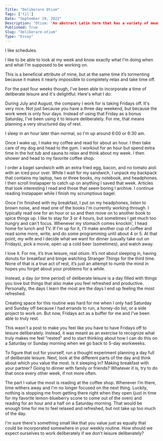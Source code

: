 ```yaml
---
Title: "Deliberare Otium"
Tags: ['til']
Date: "September 29, 2022"
Description: "Otium: "An abstract Latin term that has a variety of meanings, including leisure time in which a person can enjoy eating, playing, relaxing, contemplation and academic endeavors.""
Published: True
Slug: "deliberare-otium"
Type: "Essay"
---
```


I like schedules.

I like to be able to look at my week and know exactly what I'm doing when and what I'm supposed to be working on.

This is a beneficial attribute of mine, but at the same time it’s tormenting because it makes it nearly impossible to completely relax and take time off.

For the past four weeks though, I've been able to incorporate a time of deliberate leisure and it's delightful. Here's what I do:

During July and August, the company I work for is taking Fridays off. It's very nice. Not just because you have a three day weekend, but because the work week is only four days. Instead of using that Friday as a bonus Saturday, I've been using it to leisure deliberately. For me, that means planning a very structured day of rest.

I sleep in an hour later than normal, so I'm up around 6:00 or 6:30 am.

Once I wake up, I make my coffee and read for about an hour. I then take care of my dog and head to the gym. I workout for an hour but spend extra time in the hot tub and sauna to relax and think about my week. I then shower and head to my favorite coffee shop.

I order a bagel sandwich with an extra fried egg, bacon, and no tomato aioli with an iced pour over. While I wait for my sandwich, I unpack my backpack that contains my laptop, two or three books, my notebook, and headphones. I then scroll Instapaper to catch up on anything I saved that week. Articles that look interesting I read and those that seem boring I archive. I continue reading Instapaper while I finish my scrumptious bagel.

Once I'm finished with my breakfast, I put on my headphones, listen to brown noise, and read one of the books I'm currently working through. I typically read one for an hour or so and then move on to another book to spice things up. I like to stay for 3 or 4 hours, but sometimes I get much too hungry and can't focus. Whenever my stomach comes knockin', I head home for lunch and TV. If I'm up for it, I'll make another cup of coffee and read some more, write, and do some programming until about 4 or 5. At that point, my wife and I decide what we want for dinner (usually take out on Fridays), pick a movie, open up a cold beer (sometimes), and watch away.

I love it. For me, it’s true leisure, real otium. It’s not about sleeping in, having donuts for breakfast and binge watching Stranger Things for the third time. None of that is a true act of rest, it’s just an attempt to numb the mind in hopes you forget about your problems for a while.

Instead, a day (or time period) of deliberate leisure is a day filled with things you love but things that also make you feel refreshed and productive. Personally, the days I learn the most are the days I end up feeling the most refreshed.

Creating space for this routine was hard for me when I only had Saturday and Sunday off because I had errands to run, a honey-do list, or a side project to work on. But now, Fridays act as a buffer for me and I've been able to truly rest.

This wasn't a post to make you feel like you have to have Fridays off to leisure deliberately. Instead, it was meant as an exercise to recognize what truly makes me feel "rested" and to start thinking about how I can do this on a Saturday or Sunday morning when we go back to 5-day workweeks.

To figure that out for yourself, run a thought experiment planning a day full of deliberate leisure. Next, look at the different parts of the day and think about which you value the most. Is it sleeping in? Making breakfast with your partner? Going to dinner with family or friends? Whatever it is, try to do that once every other week, if not more often.

The part I value the most is reading at the coffee shop. Whenever I’m there, time withers away and I'm no longer focused on the next thing. Luckily, nothing is stopping me from getting there right when they open (just in time for my favorite lemon-blueberry scone to come out of the oven) and reading for an hour and a half on a Saturday morning. That would be enough time for me to feel relaxed and refreshed, but not take up too much of the day.

I'm sure there's something small like that you value just as equally that could be incorporated somewhere in your weekly routine. How should we expect ourselves to work deliberately if we don't leisure deliberately?